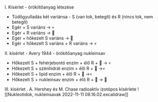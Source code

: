 I. Kísérlet - örökíítőanyag létezése
- Tüdőgyulladás két variánsa - S (van tok, betegít) és R (nincs tok, nem betegít)
- Egér + S variáns -> 💀
- Egér + R variáns -> 🐁
- Egér + hőkezelt S variáns -> 🐁
- Egér + hőkezelt S variáns + R variáns -> 💀

II. kísérlet - Avery 1944 - örökítőanyag nukleinsav
- Hőkezelt S + fehérjebontó enzim + élő R + 🐁 → 💀
- Hőkezelt S + szénhidrát enzim + élő R + 🐁 →💀
- Hőkezelt S + lipid enzim + élő R + 🐁 →💀
- Hőkezelt S + nukleinsav enzim + élő R + 🐁 → 🐁

III. kísérlet . A. Hershey és M. Chase radioaktív izotópos kísérlete
![[Nukleotidok, nukleinsavak 2022-11-11 08.16.02.excalidraw]]
